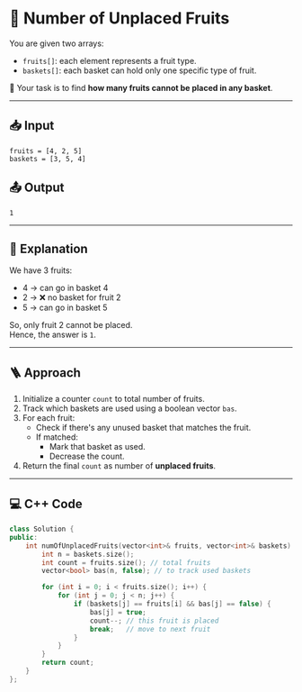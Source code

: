 # 🍎 Number of Unplaced Fruits

You are given two arrays:

- `fruits[]`: each element represents a fruit type.
- `baskets[]`: each basket can hold only one specific type of fruit.

🧠 Your task is to find **how many fruits cannot be placed in any basket**.

---

## 📥 Input

`fruits = [4, 2, 5]`  
`baskets = [3, 5, 4]`

## 📤 Output

`1`

---

## 📘 Explanation

We have 3 fruits:  
- 4 → can go in basket 4  
- 2 → ❌ no basket for fruit 2  
- 5 → can go in basket 5  

So, only fruit 2 cannot be placed.  
Hence, the answer is `1`.

---

## 🪜 Approach

1. Initialize a counter `count` to total number of fruits.
2. Track which baskets are used using a boolean vector `bas`.
3. For each fruit:
   - Check if there's any unused basket that matches the fruit.
   - If matched:
     - Mark that basket as used.
     - Decrease the count.
4. Return the final `count` as number of **unplaced fruits**.

---

## 💻 C++ Code

```cpp
class Solution {
public:
    int numOfUnplacedFruits(vector<int>& fruits, vector<int>& baskets) {
        int n = baskets.size();
        int count = fruits.size(); // total fruits
        vector<bool> bas(n, false); // to track used baskets

        for (int i = 0; i < fruits.size(); i++) {
            for (int j = 0; j < n; j++) {
                if (baskets[j] == fruits[i] && bas[j] == false) {
                    bas[j] = true;
                    count--; // this fruit is placed
                    break;   // move to next fruit
                }
            }
        }
        return count;
    }
};
